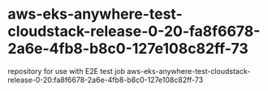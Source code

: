 # aws-eks-anywhere-test-cloudstack-release-0-20-fa8f6678-2a6e-4fb8-b8c0-127e108c82ff-73
repository for use with E2E test job aws-eks-anywhere-test-cloudstack-release-0-20:fa8f6678-2a6e-4fb8-b8c0-127e108c82ff-73
